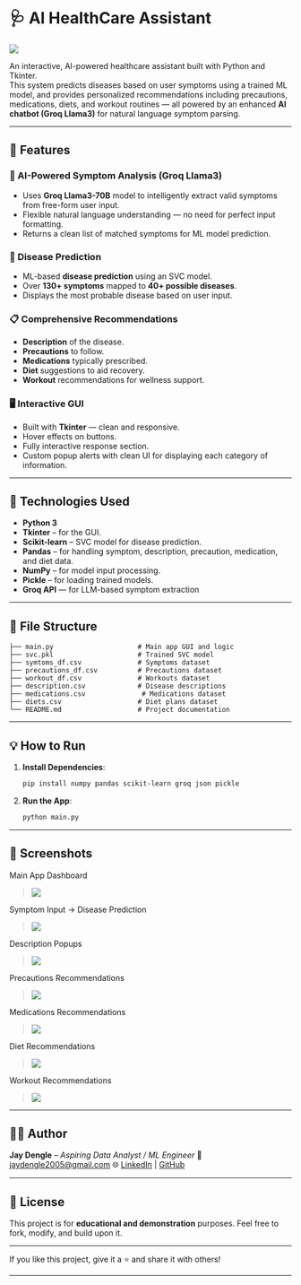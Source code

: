 # 🩺 AI HealthCare Assistant

![](https://github.com/jay3425/AI-HealthCare-Center/blob/main/MainImg.png)

An interactive, AI-powered healthcare assistant built with Python and Tkinter.  
This system predicts diseases based on user symptoms using a trained ML model, and provides personalized recommendations including precautions, medications, diets, and workout routines — all powered by an enhanced **AI chatbot (Groq Llama3)** for natural language symptom parsing.

---

## 🚀 Features

### 🤖 AI-Powered Symptom Analysis (Groq Llama3)
- Uses **Groq Llama3-70B** model to intelligently extract valid symptoms from free-form user input.
- Flexible natural language understanding — no need for perfect input formatting.
- Returns a clean list of matched symptoms for ML model prediction.

### 🧠 Disease Prediction
- ML-based **disease prediction** using an SVC model.
- Over **130+ symptoms** mapped to **40+ possible diseases**.
- Displays the most probable disease based on user input.

### 📋 Comprehensive Recommendations
- **Description** of the disease.
- **Precautions** to follow.
- **Medications** typically prescribed.
- **Diet** suggestions to aid recovery.
- **Workout** recommendations for wellness support.

### 🖥️ Interactive GUI
- Built with **Tkinter** — clean and responsive.
- Hover effects on buttons.
- Fully interactive response section.
- Custom popup alerts with clean UI for displaying each category of information.

---

## 🧠 Technologies Used

- **Python 3**
- **Tkinter** – for the GUI.
- **Scikit-learn** – SVC model for disease prediction.
- **Pandas** – for handling symptom, description, precaution, medication, and diet data.
- **NumPy** – for model input processing.
- **Pickle** – for loading trained models.
- **Groq API** — for LLM-based symptom extraction
---

## 📂 File Structure

```plaintext
├── main.py                     # Main app GUI and logic
├── svc.pkl                     # Trained SVC model
├── symtoms_df.csv              # Symptoms dataset
├── precautions_df.csv          # Precautions dataset
├── workout_df.csv              # Workouts dataset
├── description.csv             # Disease descriptions
├── medications.csv              # Medications dataset
├── diets.csv                   # Diet plans dataset
└── README.md                   # Project documentation
````

---

## 💡 How to Run

1. **Install Dependencies**:

   ```bash
   pip install numpy pandas scikit-learn groq json pickle
   ```

2. **Run the App**:

   ```bash
   python main.py
   ```

---

## 📸 Screenshots
Main App Dashboard
>  ![](https://github.com/jay3425/AI-HealthCare-Center/blob/main/Screenshot%20(471).png)

Symptom Input → Disease Prediction
>  ![](https://github.com/jay3425/AI-HealthCare-Center/blob/main/Screenshot%20(481).png)

Description Popups
>  ![](https://github.com/jay3425/AI-HealthCare-Center/blob/main/Screenshot%20(476).png)

Precautions Recommendations
>  ![](https://github.com/jay3425/AI-HealthCare-Center/blob/main/Screenshot%20(477).png)

Medications Recommendations
>  ![](https://github.com/jay3425/AI-HealthCare-Center/blob/main/Screenshot%20(478).png)

Diet Recommendations
>  ![](https://github.com/jay3425/AI-HealthCare-Center/blob/main/Screenshot%20(480).png)

Workout Recommendations
>  ![](https://github.com/jay3425/AI-HealthCare-Center/blob/main/Screenshot%20(479).png)

---

## 👨‍💻 Author

**Jay Dengle** – *Aspiring Data Analyst / ML Engineer*
📧 [jaydengle2005@gmail.com](mailto:jaydengle2005@gmail.com)
🌐 [LinkedIn](https://www.linkedin.com/in/jay-anil-dengle-049952337/) | [GitHub](https://github.com/jay3425)

---

## 📃 License

This project is for **educational and demonstration** purposes.
Feel free to fork, modify, and build upon it.

---

If you like this project, give it a ⭐ and share it with others!

---
